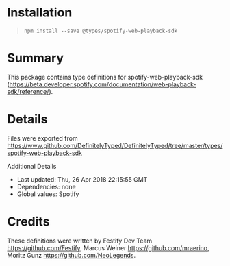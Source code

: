# Installation
> `npm install --save @types/spotify-web-playback-sdk`

# Summary
This package contains type definitions for spotify-web-playback-sdk (https://beta.developer.spotify.com/documentation/web-playback-sdk/reference/).

# Details
Files were exported from https://www.github.com/DefinitelyTyped/DefinitelyTyped/tree/master/types/spotify-web-playback-sdk

Additional Details
 * Last updated: Thu, 26 Apr 2018 22:15:55 GMT
 * Dependencies: none
 * Global values: Spotify

# Credits
These definitions were written by Festify Dev Team <https://github.com/Festify>, Marcus Weiner <https://github.com/mraerino>, Moritz Gunz <https://github.com/NeoLegends>.

